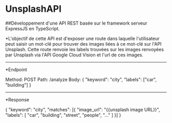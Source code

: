 ﻿# UnsplashAPI

##Développement d'une API REST basée sur le framework serveur ExpressJS en
TypeScript. 

*L'objectif de cette API est d'exposer une route dans laquelle l'utilisateur peut saisir un
mot-clé pour trouver des images liées à ce mot-clé sur l'API Unsplash. Cette route renvoie les labels
trouvées sur les images renvoyées par Unsplash via l'API Google Cloud Vision et l'url de ces images.
____________________________________________________________________________________________________ 
 *Endpoint 
 
Method: POST
Path: /analyze
Body: {
  "keyword": "city",
  "labels": ["car", "building"]
}
_____________________________________________________________________________________________________
 *Response

{
"keyword": "city",
"matches": [{
  "image_url": "{{unsplash image URL}}",
  "labels": [
  "car",
  "building",
  "street",
  "people",
  "..."
  ]
  }]
 }
